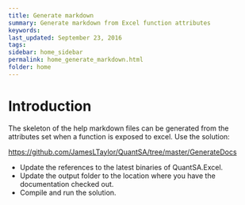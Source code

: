 ```yaml
---
title: Generate markdown
summary: Generate markdown from Excel function attributes
keywords: 
last_updated: September 23, 2016
tags: 
sidebar: home_sidebar
permalink: home_generate_markdown.html
folder: home
---
```


# Introduction

The skeleton of the help markdown files can be generated from the attributes set when a function is exposed to excel.  Use the solution:

<https://github.com/JamesLTaylor/QuantSA/tree/master/GenerateDocs> 

 * Update the references to the latest binaries of QuantSA.Excel.
 * Update the output folder to the location where  you have the documentation checked out.
 * Compile and run the solution.

